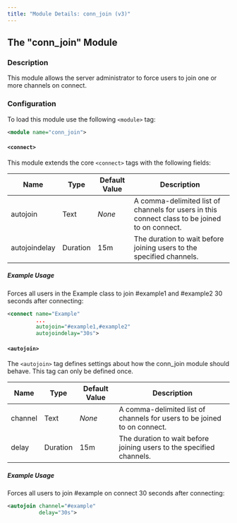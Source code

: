 ```yaml
---
title: "Module Details: conn_join (v3)"
---
```


## The "conn_join" Module

### Description

This module allows the server administrator to force users to join one or more channels on connect.

### Configuration

To load this module use the following `<module>` tag:

```xml
<module name="conn_join">
```

#### `<connect>`

This module extends the core `<connect>` tags with the following fields:

Name          | Type     | Default Value | Description
------------- | -------- | ------------- | -----------
autojoin      | Text     | *None*        | A comma-delimited list of channels for users in this connect class to be joined to on connect.
autojoindelay | Duration | 15m           | The duration to wait before joining users to the specified channels.

##### Example Usage

Forces all users in the Example class to join #example1 and #example2 30 seconds after connecting:

```xml
<connect name="Example"
         ...
         autojoin="#example1,#example2"
         autojoindelay="30s">
```

#### `<autojoin>`

The `<autojoin>` tag defines settings about how the conn_join module should behave. This tag can only be defined once.

Name    | Type     | Default Value | Description
------- | -------- | ------------- | -----------
channel | Text     | *None*        | A comma-delimited list of channels for users to be joined to on connect.
delay   | Duration | 15m           | The duration to wait before joining users to the specified channels.

##### Example Usage

Forces all users to join #example on connect 30 seconds after connecting:

```xml
<autojoin channel="#example"
          delay="30s">
```
